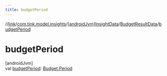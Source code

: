 ```yaml
---
title: budgetPeriod
---
```

//[link](../../../../index.html)/[com.tink.model.insights](../../index.html)/[[androidJvm]InsightData](../index.html)/[BudgetResultData](index.html)/[budgetPeriod](budget-period.html)



# budgetPeriod



[androidJvm]\
val [budgetPeriod](budget-period.html): [Budget.Period](../../../com.tink.model.budget/[android-jvm]-budget/-period/index.html)




